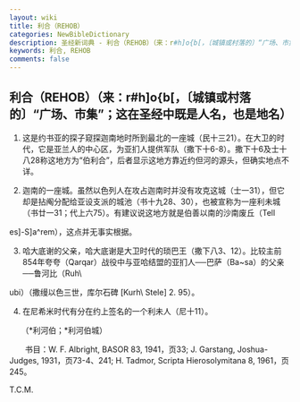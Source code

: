 ```yaml
---
layout: wiki
title: 利合（REHOB）
categories: NewBibleDictionary
description: 圣经新词典 - 利合（REHOB）（来：r#h]o{b[，〔城镇或村落的〕“广场、市集”；这在圣经中既是人名，也是地名）
keywords: 利合, REHOB
comments: false
---
```


## 利合（REHOB）（来：r#h]o{b[，〔城镇或村落的〕“广场、市集”；这在圣经中既是人名，也是地名）

1. 这是约书亚的探子窥探迦南地时所到最北的一座城（民十三21）。在大卫的时代，它是亚兰人的中心区，为亚扪人提供军队（撒下十6-8）。撒下十6及士十八28称这地方为“伯利合”，后者显示这地方靠近约但河的源头，但确实地点不详。

2. 迦南的一座城。虽然以色列人在攻占迦南时并没有攻克这城（士一31），但它却是拈阄分配给亚设支派的城池（书十九28、30），也被宣称为一座利未城（书廿一31；代上六75）。有建议说这地方就是伯善以南的沙南废丘（Tell

es]-S]a^rem），这点并无事实根据。

3. 哈大底谢的父亲，哈大底谢是大卫时代的琐巴王（撒下八3、12）。比较主前854年夸夸（Qarqar）战役中与亚哈结盟的亚扪人──巴萨（Ba~sa）的父亲──鲁河比（Ruh\

ubi）（撒缦以色三世，库尔石碑 [Kurh\ Stele] 2. 95）。

4. 在尼希米时代有分在约上签名的一个利未人（尼十11）。

　　（*利河伯；*利河伯城）

　　书目：W. F. Albright, BASOR 83, 1941，页33; J. Garstang, Joshua-Judges, 1931，页73-4、241; H. Tadmor, Scripta Hierosolymitana 8, 1961，页245。

T.C.M.








